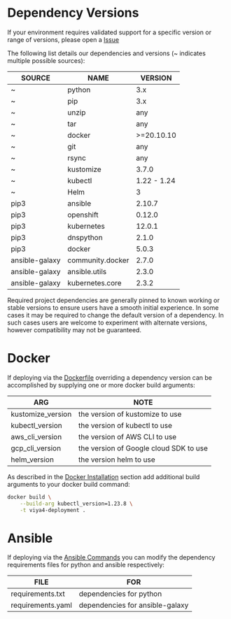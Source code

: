 # Dependency Versions

If your environment requires validated support for a specific version or range of versions, please open a [Issue](https://github.com/sassoftware/viya4-deployment/issues)

The following list details our dependencies and versions (~ indicates multiple possible sources):

| SOURCE | NAME | VERSION |
| --- | --- | --- |
| ~ | python | 3.x |
| ~ | pip | 3.x |
| ~ | unzip | any |
| ~ | tar | any |
| ~ | docker | >=20.10.10 |
| ~ | git | any |
| ~ | rsync | any |
| ~ | kustomize | 3.7.0 |
| ~ | kubectl | 1.22 - 1.24 |
| ~ | Helm | 3 |
| pip3 | ansible | 2.10.7 |
| pip3 | openshift | 0.12.0 |
| pip3 | kubernetes | 12.0.1 |
| pip3 | dnspython | 2.1.0 |
| pip3 | docker | 5.0.3 |
| ansible-galaxy | community.docker | 2.7.0 |
| ansible-galaxy | ansible.utils | 2.3.0 |
| ansible-galaxy | kubernetes.core | 2.3.2 |

Required project dependencies are generally pinned to known working or stable versions to ensure users have a smooth initial experience. In some cases it may be required to change the default version of a dependency. In such cases users are welcome to experiment with alternate versions, however compatibility may not be guaranteed.

# Docker

If deploying via the [Dockerfile](../../Dockerfile) overriding a dependency version can be accomplished by supplying one or more docker build arguments:

| ARG | NOTE |
| --- | --- |
| kustomize_version | the version of kustomize to use |
| kubectl_version | the version of kubectl to use |
| aws_cli_version | the version of AWS CLI to use |
| gcp_cli_version | the version of Google cloud SDK to use |
| helm_version | the version helm to use |

As described in the [Docker Installation](./DockerUsage.md) section add additional build arguments to your docker build command:

```bash
docker build \
	--build-arg kubectl_version=1.23.8 \
	-t viya4-deployment .
```

# Ansible

If deploying via the [Ansible Commands](./AnsibleUsage.md) you can modify the dependency requirements files for python and ansible respectively:

| FILE | FOR |
| --- | --- |
| requirements.txt | dependencies for python |
| requirements.yaml | dependencies for ansible-galaxy |
